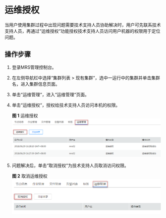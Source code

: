 # 运维授权<a name="ZH-CN_TOPIC_0118879788"></a>

当用户使用集群过程中出现问题需要技术支持人员协助解决时，用户可先联系技术支持人员，再通过“运维授权“功能授权技术支持人员访问用户机器的权限用于定位问题。

## 操作步骤<a name="section154681441153411"></a>

1.  登录MRS管理控制台。
2.  在左侧导航栏中选择“集群列表  \>  现有集群“，选中一运行中的集群并单击集群名，进入集群信息页面。
3.  单击“运维管理“，进入“运维管理“页面。
4.  单击“运维授权“，授权给技术支持人员访问本机的权限。

    **图 1**  运维授权<a name="fig12226101912575"></a>  
    ![](figures/运维授权.png "运维授权")

5.  问题解决后，单击“取消授权“为技术支持人员取消访问权限。

    **图 2**  取消运维授权<a name="fig18476226195712"></a>  
    ![](figures/取消运维授权.png "取消运维授权")


